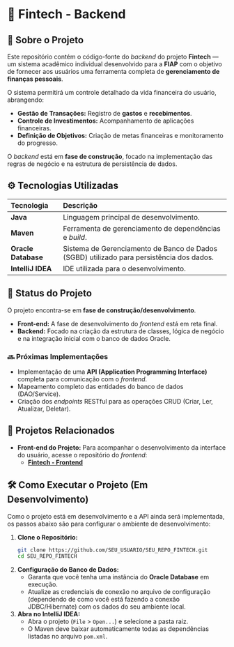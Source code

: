# 🏦 Fintech - Backend

## 🎯 Sobre o Projeto

Este repositório contém o código-fonte do *backend* do projeto **Fintech** — um sistema acadêmico individual desenvolvido para a **FIAP** com o objetivo de fornecer aos usuários uma ferramenta completa de **gerenciamento de finanças pessoais**.

O sistema permitirá um controle detalhado da vida financeira do usuário, abrangendo:

  * **Gestão de Transações:** Registro de **gastos** e **recebimentos**.
  * **Controle de Investimentos:** Acompanhamento de aplicações financeiras.
  * **Definição de Objetivos:** Criação de metas financeiras e monitoramento do progresso.

O *backend* está em **fase de construção**, focado na implementação das regras de negócio e na estrutura de persistência de dados.

## ⚙️ Tecnologias Utilizadas

| Tecnologia | Descrição |
| :--- | :--- |
| **Java** | Linguagem principal de desenvolvimento. |
| **Maven** | Ferramenta de gerenciamento de dependências e *build*. |
| **Oracle Database** | Sistema de Gerenciamento de Banco de Dados (SGBD) utilizado para persistência dos dados. |
| **IntelliJ IDEA** | IDE utilizada para o desenvolvimento. |

## 🚀 Status do Projeto

O projeto encontra-se em **fase de construção/desenvolvimento**.

  * **Front-end:** A fase de desenvolvimento do *frontend* está em reta final.
  * **Backend:** Focado na criação da estrutura de classes, lógica de negócio e na integração inicial com o banco de dados Oracle.

### 🔜 Próximas Implementações

  * Implementação de uma **API (Application Programming Interface)** completa para comunicação com o *frontend*.
  * Mapeamento completo das entidades do banco de dados (DAO/Service).
  * Criação dos *endpoints* RESTful para as operações CRUD (Criar, Ler, Atualizar, Deletar).

## 🔗 Projetos Relacionados

  * **Front-end do Projeto:** Para acompanhar o desenvolvimento da interface do usuário, acesse o repositório do *frontend*:
      * [**Fintech - Frontend**](https://github.com/gabs0001/Fintech)

## 🛠️ Como Executar o Projeto (Em Desenvolvimento)

Como o projeto está em desenvolvimento e a API ainda será implementada, os passos abaixo são para configurar o ambiente de desenvolvimento:

1.  **Clone o Repositório:**
    ```bash
    git clone https://github.com/SEU_USUARIO/SEU_REPO_FINTECH.git
    cd SEU_REPO_FINTECH
    ```
2.  **Configuração do Banco de Dados:**
      * Garanta que você tenha uma instância do **Oracle Database** em execução.
      * Atualize as credenciais de conexão no arquivo de configuração (dependendo de como você está fazendo a conexão JDBC/Hibernate) com os dados do seu ambiente local.
3.  **Abra no IntelliJ IDEA:**
      * Abra o projeto (`File` \> `Open...`) e selecione a pasta raiz.
      * O Maven deve baixar automaticamente todas as dependências listadas no arquivo `pom.xml`.
